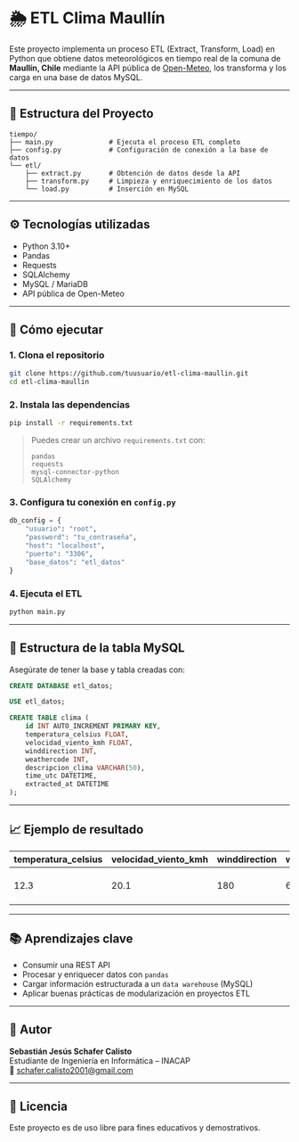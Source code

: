 
# 🌦️ ETL Clima Maullín

Este proyecto implementa un proceso ETL (Extract, Transform, Load) en Python que obtiene datos meteorológicos en tiempo real de la comuna de **Maullín, Chile** mediante la API pública de [Open-Meteo](https://open-meteo.com/en/docs), los transforma y los carga en una base de datos MySQL.

---

## 🚀 Estructura del Proyecto

```
tiempo/
├── main.py              # Ejecuta el proceso ETL completo
├── config.py            # Configuración de conexión a la base de datos
└── etl/
    ├── extract.py       # Obtención de datos desde la API
    ├── transform.py     # Limpieza y enriquecimiento de los datos
    └── load.py          # Inserción en MySQL
```

---

## ⚙️ Tecnologías utilizadas

- Python 3.10+
- Pandas
- Requests
- SQLAlchemy
- MySQL / MariaDB
- API pública de Open-Meteo

---

## 🧪 Cómo ejecutar

### 1. Clona el repositorio

```bash
git clone https://github.com/tuusuario/etl-clima-maullin.git
cd etl-clima-maullin
```

### 2. Instala las dependencias

```bash
pip install -r requirements.txt
```

> Puedes crear un archivo `requirements.txt` con:
> ```
> pandas
> requests
> mysql-connector-python
> SQLAlchemy
> ```

### 3. Configura tu conexión en `config.py`

```python
db_config = {
    "usuario": "root",
    "password": "tu_contraseña",
    "host": "localhost",
    "puerto": "3306",
    "base_datos": "etl_datos"
}
```

### 4. Ejecuta el ETL

```bash
python main.py
```

---

## 🧾 Estructura de la tabla MySQL

Asegúrate de tener la base y tabla creadas con:

```sql
CREATE DATABASE etl_datos;

USE etl_datos;

CREATE TABLE clima (
    id INT AUTO_INCREMENT PRIMARY KEY,
    temperatura_celsius FLOAT,
    velocidad_viento_kmh FLOAT,
    winddirection INT,
    weathercode INT,
    descripcion_clima VARCHAR(50),
    time_utc DATETIME,
    extracted_at DATETIME
);
```

---

## 📈 Ejemplo de resultado

| temperatura_celsius | velocidad_viento_kmh | winddirection | weathercode | descripcion_clima | time_utc           | extracted_at         |
|---------------------|----------------------|---------------|-------------|-------------------|---------------------|-----------------------|
| 12.3                | 20.1                 | 180           | 63          | Lluvia moderada   | 2025-05-17 03:00:00 | 2025-05-17 00:00:15   |

---

## 📚 Aprendizajes clave

- Consumir una REST API
- Procesar y enriquecer datos con `pandas`
- Cargar información estructurada a un `data warehouse` (MySQL)
- Aplicar buenas prácticas de modularización en proyectos ETL

---

## 📌 Autor

**Sebastián Jesús Schafer Calisto**  
Estudiante de Ingeniería en Informática – INACAP  
📧 schafer.calisto2001@gmail.com

---

## 📝 Licencia

Este proyecto es de uso libre para fines educativos y demostrativos.
